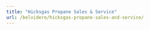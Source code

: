 ```yaml
---
title: "Hicksgas Propane Sales & Service"
url: /belvidere/hicksgas-propane-sales-and-service/
---
```

